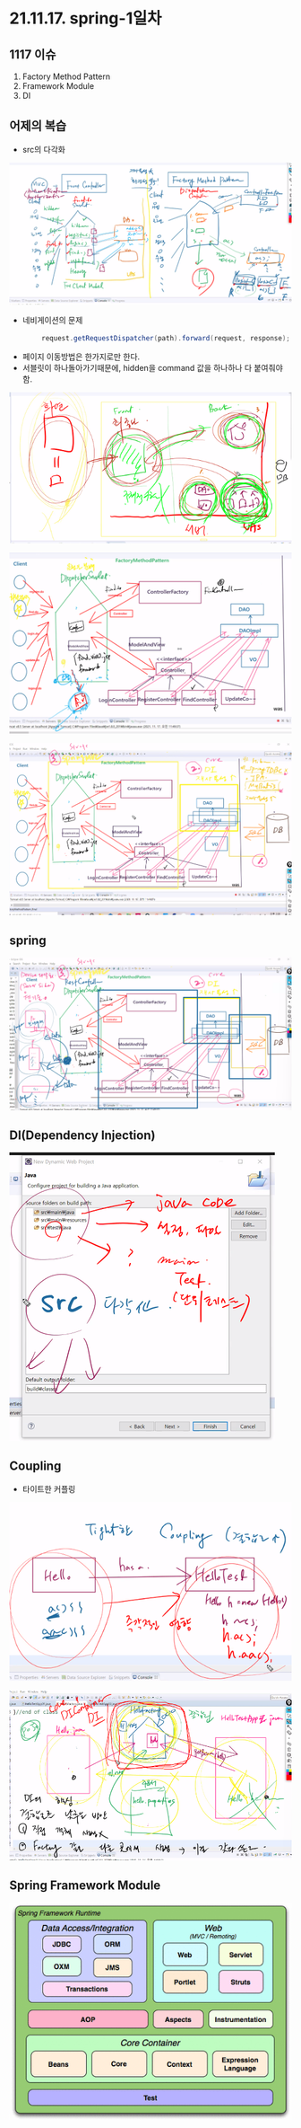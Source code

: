 # 21.11.17. spring-1일차

## 1117 이슈

1. Factory Method Pattern
2. Framework Module
3. DI

## 어제의 복습

* src의 다각화

![](./image/1117-01.png)

* 네비게이션의 문제

```java
		request.getRequestDispatcher(path).forward(request, response);
```

* 페이지 이동방법은 한가지로만 한다.
* 서블릿이 하나돌아가기때문에, hidden을 command 값을 하나하나 다 붙여줘야함.

![](./image/1117-02.png)

![](./image/1117-03.png)

![](./image/1117-04.png)

## spring

![](./image/1117-05.png)

## DI(Dependency Injection)



![](./image/1117-06.png)

## Coupling

* 타이트한 커플링

![](./image/1117-07.png)

![](./image/1117-08.png)

## Spring Framework Module

![](./image/1117-08.jpg)

